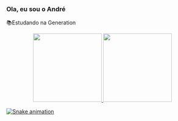 ### Ola, eu sou o André

📚Estudando na Generation
<div align="center">
  <a href="https://github.com/andre0101020">
  <img height="180em" src="https://github-readme-stats.vercel.app/api?username=andre0101020&show_icons=true&theme=dracula&include_all_commits=true&count_private=true"/>
  <img height="180em" src="https://github-readme-stats.vercel.app/api/top-langs/?username=andre0101020&layout=compact&langs_count=7&theme=dracula"/>
</div>

  ![Snake animation](https://github.com/andre0101020/andre0101020/blob/output/github-contribution-grid-snake.svg)
